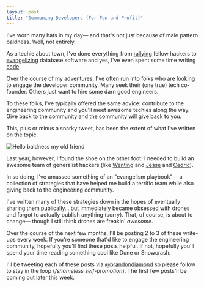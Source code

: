 ```yaml
---
layout: post
title: "Summoning Developers (For Fun and Profit)"
---
```


I've worn many hats in my day&mdash; and that's not just because of male pattern baldness. Well, not entirely.

As a techie about town, I've done everything from [rallying](http://bits.blogs.nytimes.com/2012/01/18/techies-plan-to-take-sopa-protest-to-the-streets/) fellow hackers to [evangelizing](http://mongodb.com) database software and yes, I've even spent some time writing [code](http://huffingtonpost.com/code).

Over the course of my adventures, I've often run into folks who are looking to engage the developer community. Many seek their (one true) tech co-founder. Others just want to hire some darn good engineers.

To these folks, I've typically offered the same advice: contribute to the engineering community and you'll meet awesome techies along the way. Give back to the community and the community will give back to you.

This, plus or minus a snarky tweet, has been the extent of what I've written on the topic.

![Hello baldness my old friend](http://i.imgur.com/6ZjCSvY.jpg)

Last year, however, I found the shoe on the other foot: I needed to build an awesome team of generalist hackers (like [Wenting](http://wentin.co) and [Jesse](http://toomanybees.com) and [Cedric](http://vvvnt.com)).

In so doing, I've amassed something of an "evangelism playbook"&mdash; a collection of strategies that have helped me build a terrific team while also giving back to the engineering community.

I've written many of these strategies down in the hopes of eventually sharing them publically&hellip; but immediately became obsessed with drones and forgot to actually publish anything (sorry). That, of course, is about to change&mdash; though I still think drones are freakin' *awesome*.

Over the course of the next few months, I'll be posting 2 to 3 of these write-ups every week. If you're someone that'd like to engage the engineering community, hopefully you'll find these posts helpful. If not, hopefully you'll spend your time reading something cool like Dune or Snowcrash.

I'll be tweeting each of these posts via [@brandondiamond](http://twitter.com/brandondiamond) so please follow to stay in the loop (*/shameless self-promotion*).  The first few posts'll be coming out later this week.
